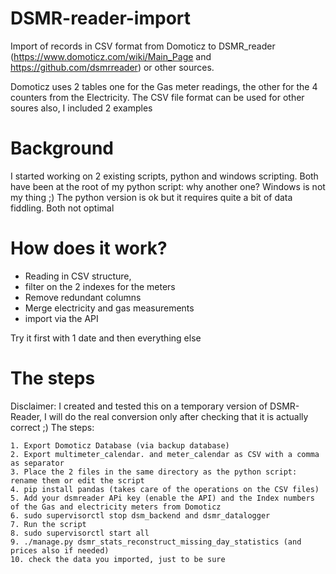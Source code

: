 # DSMR-reader-import
Import of records in CSV format from Domoticz to DSMR_reader (https://www.domoticz.com/wiki/Main_Page and https://github.com/dsmrreader) or other sources.

Domoticz uses 2 tables one for the Gas meter readings, the other for the 4 counters from the Electricity.
The CSV file format can be used for other soures also, I included 2 examples

# Background
I started working on 2 existing scripts, python and windows scripting.
Both have been at the root of my python script: why another one?
Windows is not my thing ;) The python version is ok but it requires quite a bit of data fiddling. Both not optimal

# How does it work?
- Reading in CSV structure,
- filter on the 2 indexes for the meters
- Remove redundant columns
- Merge electricity and gas measurements
- import via the API

Try it first with 1 date and then everything else

# The steps
Disclaimer: I created and tested this on a temporary version of DSMR-Reader, I will do the real conversion only after checking that it is actually correct ;)
The steps:

    1. Export Domoticz Database (via backup database)
    2. Export multimeter_calendar. and meter_calendar as CSV with a comma as separator
    3. Place the 2 files in the same directory as the python script: rename them or edit the script
    4. pip install pandas (takes care of the operations on the CSV files)
    5. Add your dsmreader APi key (enable the API) and the Index numbers of the Gas and electricity meters from Domoticz
    6. sudo supervisorctl stop dsm_backend and dsmr_datalogger
    7. Run the script
    8. sudo supervisorctl start all
    9. ./manage.py dsmr_stats_reconstruct_missing_day_statistics (and prices also if needed)
    10. check the data you imported, just to be sure

